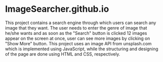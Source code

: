 # ImageSearcher.github.io
This project contains a search engine through which users can search any image that they want. The user needs to enter the genre of image that he/she wants and as soon as the "Search" button is clicked 12 images appear on the screen at once, user can see more images by clicking on "Show More" button. This project uses an image API from unsplash.com which is implemented using JavaScript, while the structuring and designing of the page are done using HTML and CSS, respectively.

